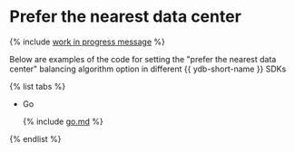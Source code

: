 # Prefer the nearest data center

{% include [work in progress message](../../_includes/addition.md) %}

Below are examples of the code for setting the "prefer the nearest data center" balancing algorithm option in different {{ ydb-short-name }} SDKs

{% list tabs %}

- Go

  {% include [go.md](prefer_local/go.md) %}

{% endlist %}

